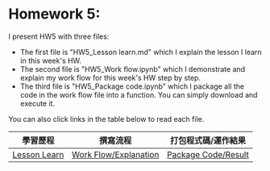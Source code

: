 # Homework 5:

I present HW5 with three files:
* The first file is "HW5_Lesson learn.md" which I explain the lesson I learn in this week's HW.
* The second file is "HW5_Work flow.ipynb" which I demonstrate and explain my work flow for this week's HW step by step.
* The third file is "HW5_Package code.ipynb" which I package all the code in the work flow file into a function. You can simply download and execute it. <br />

You can also click links in the table below to read each file.
<br />

|學習歷程|撰寫流程|打包程式碼/運作結果|
|-------|------|-------------|
|[Lesson Learn](https://github.com/EnChiSu/Financial-Engineering/blob/master/HW4/HW4_Lesson%20Learn.md)|[Work Flow/Explanation](https://github.com/EnChiSu/Financial-Engineering/blob/master/HW4/HW4_Work%20flow.ipynb)|[Package Code/Result](https://github.com/EnChiSu/Financial-Engineering/blob/master/HW4/HW4_Package%20code.ipynb)|



